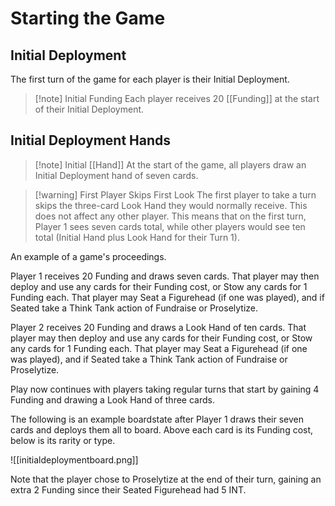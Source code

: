 # Starting the Game

## Initial Deployment

The first turn of the game for each player is their Initial Deployment.

> [!note] Initial Funding
> Each player receives 20 [[Funding]] at the start of their Initial Deployment.

## Initial Deployment Hands

> [!note] Initial [[Hand]]
> At the start of the game, all players draw an Initial Deployment hand of seven cards.

> [!warning] First Player Skips First Look
> The first player to take a turn skips the three-card Look Hand they would normally receive. This does not affect any other player. This means that on the first turn, Player 1 sees seven cards total, while other players would see ten total (Initial Hand plus Look Hand for their Turn 1).






An example of a game's proceedings.

Player 1 receives 20 Funding and draws seven cards.
That player may then deploy and use any cards for their Funding cost, or Stow any cards for 1 Funding each. That player may Seat a Figurehead (if one was played), and if Seated take a Think Tank action of Fundraise or Proselytize.

Player 2 receives 20 Funding and draws a Look Hand of ten cards.
That player may then deploy and use any cards for their Funding cost, or Stow any cards for 1 Funding each. That player may Seat a Figurehead (if one was played), and if Seated take a Think Tank action of Fundraise or Proselytize. 

Play now continues with players taking regular turns that start by gaining 4 Funding and drawing a Look Hand of three cards. 

The following is an example boardstate after Player 1 draws their seven cards and deploys them all to board. Above each card is its Funding cost, below is its rarity or type. 

![[initialdeploymentboard.png]]

Note that the player chose to Proselytize at the end of their turn, gaining an extra 2 Funding since their Seated Figurehead had 5 INT.


